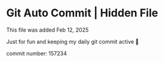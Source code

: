 # Git Auto Commit | Hidden File

This file was added Feb 12, 2025

Just for fun and keeping my daily git commit active 🤪

commit number: 157234
